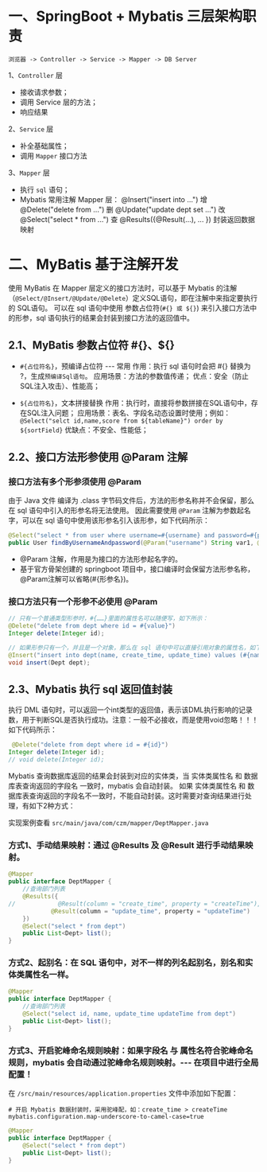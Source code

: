 # 一、SpringBoot + Mybatis 三层架构职责
`浏览器 -> Controller -> Service -> Mapper -> DB Server`

1、`Controller` 层
* 接收请求参数；
* 调用 Service 层的方法；
* 响应结果

2、`Service` 层
* 补全基础属性； 
* 调用 `Mapper` 接口方法

3、`Mapper` 层
* 执行 `sql` 语句； 
* Mybatis 常用注解 Mapper 层：
  @Insert("insert into ...") 增
  @Delete("delete from ...") 删
  @Update("update dept set ...") 改
  @Select("select * from ...") 查
  @Results({@Result(...), ... }) 封装返回数据映射

# 二、MyBatis 基于注解开发
使用 MyBatis 在 Mapper 层定义的接口方法时，可以基于 Mybatis 的注解（`@Select/@Insert/@Update/@Delete`）定义SQL语句，即在注解中来指定要执行的 SQL语句。
可以在 sql 语句中使用 参数占位符(`#{} 或 ${}`) 来引入接口方法中的形参，sql 语句执行的结果会封装到接口方法的返回值中。

## 2.1、MyBatis 参数占位符 #{}、${}

- `#{占位符名}`，预编译占位符  --- 常用
作用：执行 sql 语句时会把 #{} 替换为 ?，生成`预编译Sql语句`。
应用场景：方法的参数值传递；
优点：安全（防止SQL注入攻击）、性能高；

- `${占位符名}`，文本拼接替换
作用：执行时，直接将参数拼接在SQL语句中，存在SQL注入问题；
应用场景：表名、字段名动态设置时使用；例如：`@Select("selct id,name,score from ${tableName}") order by ${sortField}`
优缺点：不安全、性能低；

## 2.2、接口方法形参使用 @Param 注解

### 接口方法有多个形参须使用 @Param
由于 Java 文件 编译为 .class 字节码文件后，方法的形参名称并不会保留，那么在 sql 语句中引入的形参名将无法使用。
因此需要使用 `@Param` 注解为参数起名字，可以在 sql 语句中使用该形参名引入该形参，如下代码所示：

```java
@Select("select * from user where username=#{username} and password=#{password}")
public User findByUsernameAndpassword(@Param("username") String var1, @Param("password") String var2);
```

- @Param 注解，作用是为接口的方法形参起名字的。
- 基于官方骨架创建的 springboot 项目中，接口编译时会保留方法形参名称，@Param注解可以省略(#{形参名})。

### 接口方法只有一个形参不必使用 @Param
```java
// 只有一个普通类型形参时，#{……}里面的属性名可以随便写，如下所示：
@Delete("delete from dept where id = #{value}")
Integer delete(Integer id);

// 如果形参只有一个，并且是一个对象，那么在 sql 语句中可以直接引用对象的属性名，如下代码所示：
@Insert("insert into dept(name, create_time, update_time) values (#{name}, #{createTime}, #{updateTime})")
void insert(Dept dept);
```

## 2.3、Mybatis 执行 sql 返回值封装
执行 DML 语句时，可以返回一个int类型的返回值，表示该DML执行影响的记录数，用于判断SQL是否执行成功。注意：一般不必接收，而是使用void忽略！！！如下代码所示：
```java
 @Delete("delete from dept where id = #{id}")
Integer delete(Integer id);
// void delete(Integer id);
```

Mybatis 查询数据库返回的结果会封装到对应的实体类，当 实体类属性名 和 数据库表查询返回的字段名 一致时，mybatis 会自动封装。
如果 实体类属性名 和 数据库表查询返回的字段名不一致时，不能自动封装。这时需要对查询结果进行处理，有如下2种方式：

实现案例查看 `src/main/java/com/czm/mapper/DeptMapper.java`

### 方式1、手动结果映射：通过 @Results 及 @Result 进行手动结果映射。

```java
@Mapper
public interface DeptMapper {
    //查询部门列表
    @Results({
//            @Result(column = "create_time", property = "createTime"),
            @Result(column = "update_time", property = "updateTime")
    })
    @Select("select * from dept")
    public List<Dept> list();
}
```

### 方式2、起别名：在 SQL 语句中，对不一样的列名起别名，别名和实体类属性名一样。

```java
@Mapper
public interface DeptMapper {
    //查询部门列表
    @Select("select id, name, update_time updateTime from dept")
    public List<Dept> list();
}
```

### 方式3、开启驼峰命名规则映射：如果字段名 与 属性名符合驼峰命名规则，mybatis 会自动通过驼峰命名规则映射。--- 在项目中进行全局配置！

在 `/src/main/resources/application.properties` 文件中添加如下配置：
```
# 开启 Mybatis 数据封装时，采用驼峰配，如：create_time > createTime
mybatis.configuration.map-underscore-to-camel-case=true
```

```java
@Mapper
public interface DeptMapper {
    @Select("select * from dept")
    public List<Dept> list();
}
```
